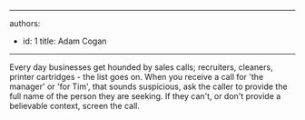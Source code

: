 

---
authors:
  - id: 1
    title: Adam Cogan
---




<span class='intro'> Every day businesses get hounded by sales calls; recruiters, cleaners, printer cartridges - the list goes on. When you receive a call for 'the manager' or 'for Tim', that sounds suspicious, ask the caller to provide the full name of the person they are seeking. If they can't, or don't provide a believable context, screen the call.​<br> </span>




